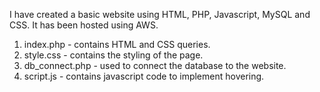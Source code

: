 I have created a basic website using HTML, PHP, Javascript, MySQL and CSS. It has been hosted using AWS.
1. index.php - contains HTML and CSS queries.
2. style.css - contains the styling of the page.
3. db_connect.php - used to connect the database to the website.
4. script.js - contains javascript code to implement hovering.
